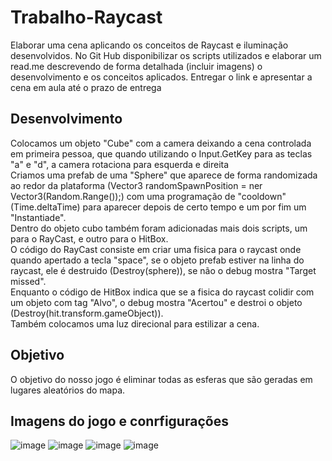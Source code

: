 # Trabalho-Raycast
Elaborar uma cena aplicando os conceitos de Raycast e iluminação desenvolvidos. No Git Hub disponibilizar os scripts utilizados e elaborar um read.me descrevendo de forma detalhada (incluir imagens) o desenvolvimento e os conceitos aplicados. Entregar o link e apresentar a cena em aula até o prazo de entrega

## Desenvolvimento
Colocamos um objeto "Cube" com a camera deixando a cena controlada em primeira pessoa, que quando utilizando o Input.GetKey para as teclas "a" e "d", a camera rotaciona para esquerda e direita <br>
Criamos uma prefab de uma "Sphere" que aparece de forma randomizada ao redor da plataforma (Vector3 randomSpawnPosition = ner Vector3(Random.Range());) com uma programação de "cooldown" (Time.deltaTime) para aparecer depois de certo tempo e um por fim um "Instantiade". <br>
Dentro do objeto cubo também foram adicionadas mais dois scripts, um para o RayCast, e outro para o HitBox. <br>
O código do RayCast consiste em criar uma fisica para o raycast onde quando apertado a tecla "space", se o objeto prefab estiver na linha do raycast, ele é destruido (Destroy(sphere)), se não o debug mostra "Target missed". <br>
Enquanto o código de HitBox indica que se a fisica do raycast colidir com um objeto com tag "Alvo", o debug mostra "Acertou" e destroi o objeto (Destroy(hit.transform.gameObject)). <br>
Também colocamos uma luz direcional para estilizar a cena.

## Objetivo
O objetivo do nosso jogo é eliminar todas as esferas que são geradas em lugares aleatórios do mapa.

## Imagens do jogo e conrfigurações
![image](https://github.com/V3ktra/Trabalho-Raycast/assets/101647391/e6a8b80d-6adf-4021-8b5f-c0fd5fad70ce)
![image](https://github.com/V3ktra/Trabalho-Raycast/assets/101647391/9dd8ba9a-5a47-44d7-921b-754f174b3505)
![image](https://github.com/V3ktra/Trabalho-Raycast/assets/101647391/faca21e9-39fe-44e3-b715-969814b860c4)
![image](https://github.com/V3ktra/Trabalho-Raycast/assets/101647391/142009b6-8a53-42d4-8c74-df4fe965c209)
